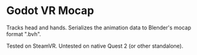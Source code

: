 # Godot VR Mocap 
Tracks head and hands. Serializes the animation data to Blender's mocap format ".bvh".

Tested on SteamVR. Untested on native Quest 2 (or other standalone).